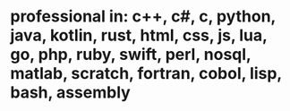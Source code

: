 # professional in: c++, c#, c, python, java, kotlin, rust, html, css, js, lua, go, php, ruby, swift, perl, nosql, matlab, scratch, fortran, cobol, lisp, bash, assembly
